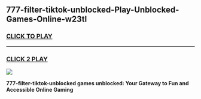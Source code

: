 
## 777-filter-tiktok-unblocked-Play-Unblocked-Games-Online-w23tl
<h3>
<a href="https://premium76.site?title=777-filter-tiktok-unblocked&ref=25A">CLICK TO PLAY</a></h3>
<hr>

<h3>
<a href="https://premium76.site?title=777-filter-tiktok-unblocked&ref=25A">CLICK 2 PLAY</a>
  
</h3>

<a href="https://premium76.site?title=777-filter-tiktok-unblocked&ref=25A"><img src="https://clearcache.store/games.png"></a>


**777-filter-tiktok-unblocked games unblocked: Your Gateway to Fun and Accessible Online Gaming**
